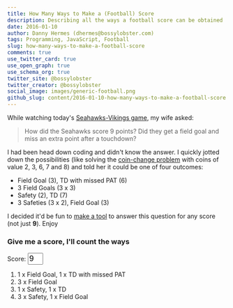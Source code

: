 ```yaml
---
title: How Many Ways to Make a (Football) Score
description: Describing all the ways a football score can be obtained
date: 2016-01-10
author: Danny Hermes (dhermes@bossylobster.com)
tags: Programming, JavaScript, Football
slug: how-many-ways-to-make-a-football-score
comments: true
use_twitter_card: true
use_open_graph: true
use_schema_org: true
twitter_site: @bossylobster
twitter_creator: @bossylobster
social_image: images/generic-football.png
github_slug: content/2016-01-10-how-many-ways-to-make-a-football-score.md
---
```


While watching today's [Seahawks-Vikings game][1], my wife asked:

> How did the Seahawks score 9 points? Did they get a field goal
> and miss an extra point after a touchdown?

I had been head down coding and didn't know the answer. I quickly
jotted down the possibilities (like solving the
[coin-change problem][2] with coins of value 2, 3, 6, 7 and 8)
and told her it could be one of four outcomes:

- Field Goal (3), TD with missed PAT (6)
- 3 Field Goals (3 x 3)
- Safety (2), TD (7)
- 3 Safeties (3 x 2), Field Goal (3)

I decided it'd be fun to [make a tool][3] to answer this question
for any score (not just **9**). Enjoy

### Give me a score, I'll count the ways

<div>Score: <input type="text" id="num-points" name="numPoints" value="9" style="width: 35px; font-size: 18px;" onchange="bossylobsterBlog.FBScore.updatePage();"></div>
<ol id="scores-list">
  <li>1 x Field Goal, 1 x TD with missed PAT</li>
  <li>3 x Field Goal</li>
  <li>1 x Safety, 1 x TD</li>
  <li>3 x Safety, 1 x Field Goal</li>
</ol>

<script src="/js/scoring_possible.js" type="text/javascript"></script>

[1]: https://twitter.com/NFL_Memes/status/686293582672715778
[2]: https://en.wikipedia.org/wiki/Change-making_problem
[3]: https://gist.github.com/dhermes/c5088f4534108743015f
